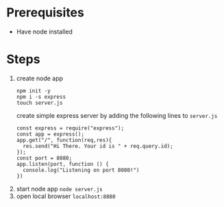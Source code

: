 # Prerequisites
* Have node installed

# Steps

1. create node app
   ```
   npm init -y
   npm i -s express
   touch server.js
   ```
   create simple express server by adding the following lines to `server.js`
   ```
   const express = require("express");
   const app = express();
   app.get("/", function(req,res){
     res.send("Hi There. Your id is " + req.query.id);
   });
   const port = 8080;
   app.listen(port, function () {
     console.log("Listening on port 8080!")
   })
   ```
2. start node app `node server.js`
3. open local browser `localhost:8080`